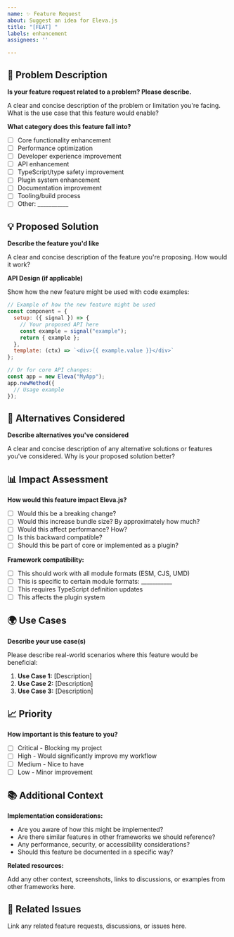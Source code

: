 ```yaml
---
name: ✨ Feature Request
about: Suggest an idea for Eleva.js
title: "[FEAT] "
labels: enhancement
assignees: ''

---
```


## 🎯 Problem Description

**Is your feature request related to a problem? Please describe.**

A clear and concise description of the problem or limitation you're facing. What is the use case that this feature would enable?

**What category does this feature fall into?**

- [ ] Core functionality enhancement
- [ ] Performance optimization
- [ ] Developer experience improvement
- [ ] API enhancement
- [ ] TypeScript/type safety improvement
- [ ] Plugin system enhancement
- [ ] Documentation improvement
- [ ] Tooling/build process
- [ ] Other: ___________

## 💡 Proposed Solution

**Describe the feature you'd like**

A clear and concise description of the feature you're proposing. How would it work?

**API Design (if applicable)**

Show how the new feature might be used with code examples:

```javascript
// Example of how the new feature might be used
const component = {
  setup: ({ signal }) => {
    // Your proposed API here
    const example = signal("example");
    return { example };
  },
  template: (ctx) => `<div>{{ example.value }}</div>`
};

// Or for core API changes:
const app = new Eleva("MyApp");
app.newMethod({
  // Usage example
});
```

## 🔀 Alternatives Considered

**Describe alternatives you've considered**

A clear and concise description of any alternative solutions or features you've considered. Why is your proposed solution better?

## 📊 Impact Assessment

**How would this feature impact Eleva.js?**

- [ ] Would this be a breaking change?
- [ ] Would this increase bundle size? By approximately how much?
- [ ] Would this affect performance? How?
- [ ] Is this backward compatible?
- [ ] Should this be part of core or implemented as a plugin?

**Framework compatibility:**
- [ ] This should work with all module formats (ESM, CJS, UMD)
- [ ] This is specific to certain module formats: ___________
- [ ] This requires TypeScript definition updates
- [ ] This affects the plugin system

## 🌍 Use Cases

**Describe your use case(s)**

Please describe real-world scenarios where this feature would be beneficial:

1. **Use Case 1:** [Description]
2. **Use Case 2:** [Description]
3. **Use Case 3:** [Description]

## 📈 Priority

**How important is this feature to you?**

- [ ] Critical - Blocking my project
- [ ] High - Would significantly improve my workflow
- [ ] Medium - Nice to have
- [ ] Low - Minor improvement

## 📚 Additional Context

**Implementation considerations:**

- Are you aware of how this might be implemented?
- Are there similar features in other frameworks we should reference?
- Any performance, security, or accessibility considerations?
- Should this feature be documented in a specific way?

**Related resources:**

Add any other context, screenshots, links to discussions, or examples from other frameworks here.

## 🔗 Related Issues

Link any related feature requests, discussions, or issues here.
